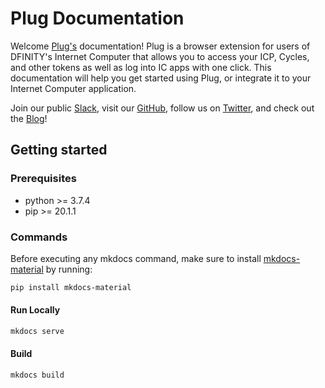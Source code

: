 # Plug Documentation

Welcome [Plug's](https://plugwallet.ooo/) documentation! Plug is a browser extension for users of DFINITY's Internet Computer that allows you to access your ICP, Cycles, and other tokens as well as log into IC apps with one click. This documentation will help you get started using Plug, or integrate it to your Internet Computer application.

Join our public [Slack](https://slack.fleek.co/), visit our [GitHub](https://github.com/FleekHQ), follow us on [Twitter](https://twitter.com/FleekHQ), and check out the [Blog](https://blog.fleek.co)!

## Getting started

### Prerequisites
- python >= 3.7.4
- pip >= 20.1.1

### Commands

Before executing any mkdocs command, make sure to install [mkdocs-material](https://github.com/squidfunk/mkdocs-material) by running:

```sh
pip install mkdocs-material
```

#### Run Locally
```sh
mkdocs serve
```

#### Build
```sh
mkdocs build
```
